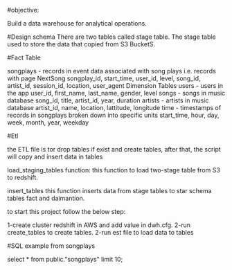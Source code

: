 #objective:

Build a data warehouse for analytical operations. 

#Design schema
There are two tables called stage table. The stage table used to store the data that copied from S3 BucketS. 


#Fact Table

songplays - records in event data associated with song plays i.e. records with page NextSong
songplay_id, start_time, user_id, level, song_id, artist_id, session_id, location, user_agent
Dimension Tables
users - users in the app
user_id, first_name, last_name, gender, level
songs - songs in music database
song_id, title, artist_id, year, duration
artists - artists in music database
artist_id, name, location, lattitude, longitude
time - timestamps of records in songplays broken down into specific units
start_time, hour, day, week, month, year, weekday

#Etl

the ETL file is tor drop tables if exist and create tables, after that, the script will copy and insert data in tables

load_staging_tables function:
this function to load two-stage table from S3 to redshift.

insert_tables
this function inserts data from stage tables to star schema tables fact and daimantion.


to start this project follow the below step:

1-create cluster redshift in AWS and add value in dwh.cfg.
2-run create_tables to create tables.
2-run est file to load data to tables 


#SQL example from songplays

select * from public."songplays"
limit 10;
